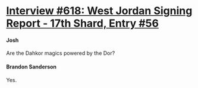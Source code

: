 # [Interview #618: West Jordan Signing Report - 17th Shard, Entry #56](https://www.theoryland.com/intvmain.php?i=618#56)

#### Josh

Are the Dahkor magics powered by the Dor?

#### Brandon Sanderson

Yes.

